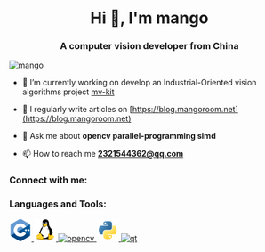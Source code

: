 <h1 align="center">Hi 👋, I'm mango</h1>
<h3 align="center">A computer vision developer from China</h3>

<p align="left"> <img src="https://komarev.com/ghpvc/?username=mango&label=Profile%20views&color=0e75b6&style=flat" alt="mango" /> </p>

- 🔭 I’m currently working on develop an Industrial-Oriented vision algorithms project [mv-kit](https://github.com/mangosroom/mv-kit)

- 📝 I regularly write articles on [https://blog.mangoroom.net](https://blog.mangoroom.net)

- 💬 Ask me about **opencv parallel-programming simd**

- 📫 How to reach me **2321544362@qq.com**

<h3 align="left">Connect with me:</h3>
<p align="left">
</p>

<h3 align="left">Languages and Tools:</h3>
<p align="left"> <a href="https://www.w3schools.com/cpp/" target="_blank" rel="noreferrer"> <img src="https://raw.githubusercontent.com/devicons/devicon/master/icons/cplusplus/cplusplus-original.svg" alt="cplusplus" width="40" height="40"/> </a> <a href="https://www.linux.org/" target="_blank" rel="noreferrer"> <img src="https://raw.githubusercontent.com/devicons/devicon/master/icons/linux/linux-original.svg" alt="linux" width="40" height="40"/> </a> <a href="https://opencv.org/" target="_blank" rel="noreferrer"> <img src="https://www.vectorlogo.zone/logos/opencv/opencv-icon.svg" alt="opencv" width="40" height="40"/> </a> <a href="https://www.python.org" target="_blank" rel="noreferrer"> <img src="https://raw.githubusercontent.com/devicons/devicon/master/icons/python/python-original.svg" alt="python" width="40" height="40"/> </a> <a href="https://www.qt.io/" target="_blank" rel="noreferrer"> <img src="https://upload.wikimedia.org/wikipedia/commons/0/0b/Qt_logo_2016.svg" alt="qt" width="40" height="40"/> </a> </p>
